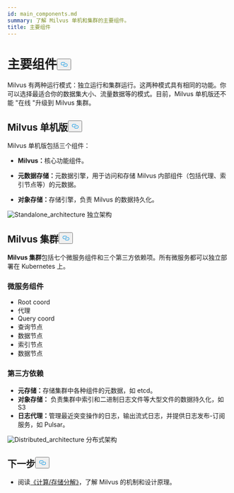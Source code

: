 ```yaml
---
id: main_components.md
summary: 了解 Milvus 单机和集群的主要组件。
title: 主要组件
---
```

<h1 id="Main-Components" class="common-anchor-header">主要组件<button data-href="#Main-Components" class="anchor-icon" translate="no">
      <svg translate="no"
        aria-hidden="true"
        focusable="false"
        height="20"
        version="1.1"
        viewBox="0 0 16 16"
        width="16"
      >
        <path
          fill="#0092E4"
          fill-rule="evenodd"
          d="M4 9h1v1H4c-1.5 0-3-1.69-3-3.5S2.55 3 4 3h4c1.45 0 3 1.69 3 3.5 0 1.41-.91 2.72-2 3.25V8.59c.58-.45 1-1.27 1-2.09C10 5.22 8.98 4 8 4H4c-.98 0-2 1.22-2 2.5S3 9 4 9zm9-3h-1v1h1c1 0 2 1.22 2 2.5S13.98 12 13 12H9c-.98 0-2-1.22-2-2.5 0-.83.42-1.64 1-2.09V6.25c-1.09.53-2 1.84-2 3.25C6 11.31 7.55 13 9 13h4c1.45 0 3-1.69 3-3.5S14.5 6 13 6z"
        ></path>
      </svg>
    </button></h1><p>Milvus 有两种运行模式：独立运行和集群运行。这两种模式具有相同的功能。你可以选择最适合你的数据集大小、流量数据等的模式。目前，Milvus 单机版还不能 "在线 "升级到 Milvus 集群。</p>
<h2 id="Milvus-standalone" class="common-anchor-header">Milvus 单机版<button data-href="#Milvus-standalone" class="anchor-icon" translate="no">
      <svg translate="no"
        aria-hidden="true"
        focusable="false"
        height="20"
        version="1.1"
        viewBox="0 0 16 16"
        width="16"
      >
        <path
          fill="#0092E4"
          fill-rule="evenodd"
          d="M4 9h1v1H4c-1.5 0-3-1.69-3-3.5S2.55 3 4 3h4c1.45 0 3 1.69 3 3.5 0 1.41-.91 2.72-2 3.25V8.59c.58-.45 1-1.27 1-2.09C10 5.22 8.98 4 8 4H4c-.98 0-2 1.22-2 2.5S3 9 4 9zm9-3h-1v1h1c1 0 2 1.22 2 2.5S13.98 12 13 12H9c-.98 0-2-1.22-2-2.5 0-.83.42-1.64 1-2.09V6.25c-1.09.53-2 1.84-2 3.25C6 11.31 7.55 13 9 13h4c1.45 0 3-1.69 3-3.5S14.5 6 13 6z"
        ></path>
      </svg>
    </button></h2><p>Milvus 单机版包括三个组件：</p>
<ul>
<li><p><strong>Milvus：</strong>核心功能组件。</p></li>
<li><p><strong>元数据存储：</strong>元数据引擎，用于访问和存储 Milvus 内部组件（包括代理、索引节点等）的元数据。</p></li>
<li><p><strong>对象存储：</strong>存储引擎，负责 Milvus 的数据持久化。</p></li>
</ul>
<p>
  
   <span class="img-wrapper"> <img translate="no" src="/docs/v2.6.x/assets/standalone_architecture.jpg" alt="Standalone_architecture" class="doc-image" id="standalone_architecture" />
   </span> <span class="img-wrapper"> <span>独立架构</span> </span></p>
<h2 id="Milvus-cluster" class="common-anchor-header">Milvus 集群<button data-href="#Milvus-cluster" class="anchor-icon" translate="no">
      <svg translate="no"
        aria-hidden="true"
        focusable="false"
        height="20"
        version="1.1"
        viewBox="0 0 16 16"
        width="16"
      >
        <path
          fill="#0092E4"
          fill-rule="evenodd"
          d="M4 9h1v1H4c-1.5 0-3-1.69-3-3.5S2.55 3 4 3h4c1.45 0 3 1.69 3 3.5 0 1.41-.91 2.72-2 3.25V8.59c.58-.45 1-1.27 1-2.09C10 5.22 8.98 4 8 4H4c-.98 0-2 1.22-2 2.5S3 9 4 9zm9-3h-1v1h1c1 0 2 1.22 2 2.5S13.98 12 13 12H9c-.98 0-2-1.22-2-2.5 0-.83.42-1.64 1-2.09V6.25c-1.09.53-2 1.84-2 3.25C6 11.31 7.55 13 9 13h4c1.45 0 3-1.69 3-3.5S14.5 6 13 6z"
        ></path>
      </svg>
    </button></h2><p><strong>Milvus 集群</strong>包括七个微服务组件和三个第三方依赖项。所有微服务都可以独立部署在 Kubernetes 上。</p>
<h3 id="Microservice-components" class="common-anchor-header">微服务组件</h3><ul>
<li>Root coord</li>
<li>代理</li>
<li>Query coord</li>
<li>查询节点</li>
<li>数据节点</li>
<li>索引节点</li>
<li>数据节点</li>
</ul>
<h3 id="Third-party-dependencies" class="common-anchor-header">第三方依赖</h3><ul>
<li><strong>元存储：</strong>存储集群中各种组件的元数据，如 etcd。</li>
<li><strong>对象存储：</strong> 负责集群中索引和二进制日志文件等大型文件的数据持久化，如 S3</li>
<li><strong>日志代理：</strong>管理最近突变操作的日志，输出流式日志，并提供日志发布-订阅服务，如 Pulsar。</li>
</ul>
<p>
  
   <span class="img-wrapper"> <img translate="no" src="/docs/v2.6.x/assets/distributed_architecture.jpg" alt="Distributed_architecture" class="doc-image" id="distributed_architecture" />
   </span> <span class="img-wrapper"> <span>分布式架构</span> </span></p>
<h2 id="Whats-next" class="common-anchor-header">下一步<button data-href="#Whats-next" class="anchor-icon" translate="no">
      <svg translate="no"
        aria-hidden="true"
        focusable="false"
        height="20"
        version="1.1"
        viewBox="0 0 16 16"
        width="16"
      >
        <path
          fill="#0092E4"
          fill-rule="evenodd"
          d="M4 9h1v1H4c-1.5 0-3-1.69-3-3.5S2.55 3 4 3h4c1.45 0 3 1.69 3 3.5 0 1.41-.91 2.72-2 3.25V8.59c.58-.45 1-1.27 1-2.09C10 5.22 8.98 4 8 4H4c-.98 0-2 1.22-2 2.5S3 9 4 9zm9-3h-1v1h1c1 0 2 1.22 2 2.5S13.98 12 13 12H9c-.98 0-2-1.22-2-2.5 0-.83.42-1.64 1-2.09V6.25c-1.09.53-2 1.84-2 3.25C6 11.31 7.55 13 9 13h4c1.45 0 3-1.69 3-3.5S14.5 6 13 6z"
        ></path>
      </svg>
    </button></h2><ul>
<li>阅读<a href="/docs/zh/four_layers.md">《计算/存储分解》</a>，了解 Milvus 的机制和设计原理。</li>
</ul>
